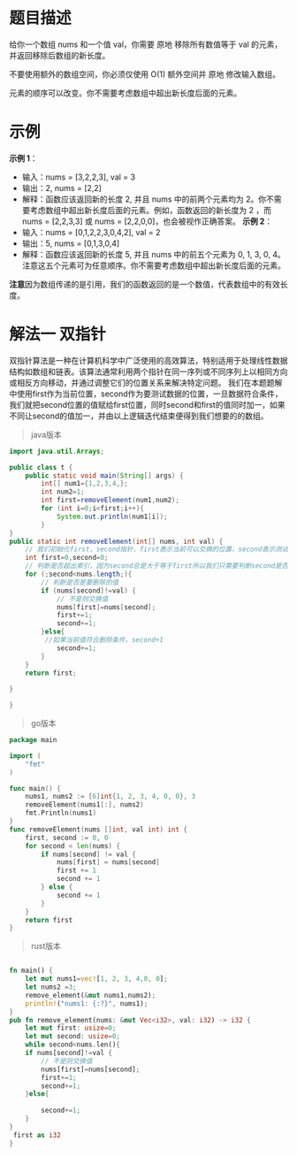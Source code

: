 # 题目描述
给你一个数组 nums 和一个值 val，你需要 原地 移除所有数值等于 val 的元素，并返回移除后数组的新长度。

不要使用额外的数组空间，你必须仅使用 O(1) 额外空间并 原地 修改输入数组。

元素的顺序可以改变。你不需要考虑数组中超出新长度后面的元素。

# 示例
**示例 1**：
- 输入：nums = [3,2,2,3], val = 3
- 输出：2, nums = [2,2]
- 解释：函数应该返回新的长度 2, 并且 nums 中的前两个元素均为 2。你不需要考虑数组中超出新长度后面的元素。例如，函数返回的新长度为 2 ，而 nums = [2,2,3,3] 或 nums = [2,2,0,0]，也会被视作正确答案。
**示例 2**：
- 输入：nums = [0,1,2,2,3,0,4,2], val = 2
- 输出：5, nums = [0,1,3,0,4]
- 解释：函数应该返回新的长度 5, 并且 nums 中的前五个元素为 0, 1, 3, 0, 4。注意这五个元素可为任意顺序。你不需要考虑数组中超出新长度后面的元素。

**注意**因为数组传递的是引用，我们的函数返回的是一个数值，代表数组中的有效长度。

# 解法一 双指针
双指针算法是一种在计算机科学中广泛使用的高效算法，特别适用于处理线性数据结构如数组和链表。该算法通常利用两个指针在同一序列或不同序列上以相同方向或相反方向移动，并通过调整它们的位置关系来解决特定问题。
我们在本题题解中使用first作为当前位置，second作为要测试数据的位置，一旦数据符合条件，我们就把second位置的值赋给first位置，同时second和first的值同时加一，如果不同让second的值加一，并由以上逻辑迭代结束便得到我们想要的的数组。
>java版本
```java
import java.util.Arrays;

public class t {
    public static void main(String[] args) {
        int[] num1={1,2,3,4,};
        int num2=1;
        int first=removeElement(num1,num2);
        for (int i=0;i<first;i++){
            System.out.println(num1[i]);
        }
}
public static int removeElement(int[] nums, int val) {
    // 我们初始化first，second指针，first表示当前可以交换的位置，second表示测试交换数据是否合法
    int first=0,second=0;
    // 判断是否超出索引，因为second总是大于等于first所以我们只需要判断second是否超出索引就行了
    for (;second<nums.length;){
        // 判断是否是要删除的值
        if (nums[second]!=val) {
            // 不是则交换值
            nums[first]=nums[second];
            first+=1;
            second+=1;
        }else{
         //如果当前值符合删除条件，second+1
            second+=1;
        }
    }
    return first;
        
}

}
```
>go版本
```go
package main

import (
	"fmt"
)

func main() {
	nums1, nums2 := [6]int{1, 2, 3, 4, 0, 0}, 3
	removeElement(nums1[:], nums2)
	fmt.Println(nums1)
}
func removeElement(nums []int, val int) int {
	first, second := 0, 0
	for second < len(nums) {
		if nums[second] != val {
			nums[first] = nums[second]
			first += 1
			second += 1
		} else {
			second += 1
		}
	}
	return first
}

```
>rust版本
```rs

fn main() {
    let mut nums1=vec![1, 2, 3, 4,0, 0];
    let nums2 =3;
    remove_element(&mut nums1,nums2);
    println!("nums1: {:?}", nums1);
}
pub fn remove_element(nums: &mut Vec<i32>, val: i32) -> i32 {
    let mut first: usize=0;
    let mut second: usize=0;
    while second<nums.len(){
    if nums[second]!=val {
        // 不是则交换值
        nums[first]=nums[second];
        first+=1;
        second+=1;
    }else{
 
        second+=1;
    }
}
 first as i32
}
```
